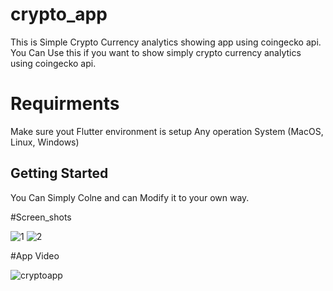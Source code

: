 # crypto_app

This is Simple Crypto Currency analytics showing app using coingecko api.
You Can Use this if you want to show simply crypto currency analytics using coingecko api.

# Requirments

Make sure yout Flutter environment is setup
Any operation System (MacOS, Linux, Windows)

## Getting Started

You Can Simply Colne and can Modify it to your own way.

#Screen_shots


![1](https://user-images.githubusercontent.com/63316291/192870904-07b9f953-6c4a-4380-92e7-6d76bd6b433a.jpg)
![2](https://user-images.githubusercontent.com/63316291/192870956-a1f36b33-5cb5-420e-b126-56e9323d99e2.jpg)

#App Video


![cryptoapp](https://user-images.githubusercontent.com/63316291/192873134-3261d158-a699-4d48-a0b1-8483e46d6560.gif)
